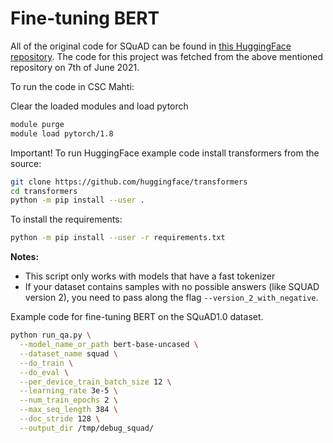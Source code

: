 # Fine-tuning BERT

All of the original code for SQuAD can be found in [this HuggingFace repository](https://github.com/huggingface/transformers/tree/master/examples/pytorch/question-answering). The code for this project was fetched from the above mentioned repository on 7th of June 2021.

To run the code in CSC Mahti:

Clear the loaded modules and load pytorch

```bash
module purge 
module load pytorch/1.8
```

Important! To run HuggingFace example code install transformers from the source:

```bash
git clone https://github.com/huggingface/transformers
cd transformers
python -m pip install --user . 
```
To install the requirements:
```bash
python -m pip install --user -r requirements.txt
```

**Notes:** 
- This script only works with models that have a fast tokenizer 
- If your dataset contains samples with no possible answers (like SQUAD version 2), you need to pass along the flag `--version_2_with_negative`.

Example code for fine-tuning BERT on the SQuAD1.0 dataset. 

```bash
python run_qa.py \
  --model_name_or_path bert-base-uncased \
  --dataset_name squad \
  --do_train \
  --do_eval \
  --per_device_train_batch_size 12 \
  --learning_rate 3e-5 \
  --num_train_epochs 2 \
  --max_seq_length 384 \
  --doc_stride 128 \
  --output_dir /tmp/debug_squad/
```
